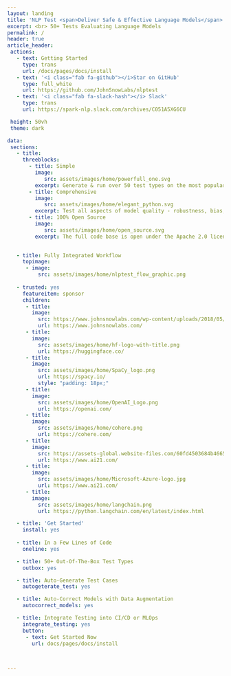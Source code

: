 ```yaml
---
layout: landing
title: 'NLP Test <span>Deliver Safe & Effective Language Models</span>'
excerpt: <br> 50+ Tests Evaluating Language Models
permalink: /
header: true
article_header:
 actions:
   - text: Getting Started
     type: trans
     url: /docs/pages/docs/install   
   - text: '<i class="fab fa-github"></i>Star on GitHub'
     type: full_white
     url: https://github.com/JohnSnowLabs/nlptest 
   - text: '<i class="fab fa-slack-hash"></i> Slack'
     type: trans
     url: https://spark-nlp.slack.com/archives/C051A5XG6CU   

 height: 50vh
 theme: dark

data:
 sections:
   - title:
     threeblocks:
       - title: Simple
         image: 
            src: assets/images/home/powerfull_one.svg
         excerpt: Generate & run over 50 test types on the most popular NLP frameworks & tasks with 1 line of code
       - title: Comprehensive
         image: 
            src: assets/images/home/elegant_python.svg
         excerpt: Test all aspects of model quality - robustness, bias, fairness, representation and accuracy - before going to production
       - title: 100% Open Source
         image: 
            src: assets/images/home/open_source.svg
         excerpt: The full code base is open under the Apache 2.0 license, designed for easy extension and AI community collaboration  

           
   - title: Fully Integrated Workflow
     topimage: 
      - image:
          src: assets/images/home/nlptest_flow_graphic.png
        
   - trusted: yes
     featureitem: sponsor
     children:
      - title:
        image:
          src: https://www.johnsnowlabs.com/wp-content/uploads/2018/05/logo.png
          url: https://www.johnsnowlabs.com/
      - title:
        image:
          src: assets/images/home/hf-logo-with-title.png 
          url: https://huggingface.co/
      - title:
        image:
          src: assets/images/home/SpaCy_logo.png
          url: https://spacy.io/
          style: "padding: 18px;"
      - title:
        image:
          src: assets/images/home/OpenAI_Logo.png
          url: https://openai.com/
      - title:
        image:
          src: assets/images/home/cohere.png
          url: https://cohere.com/
      - title:
        image:
          src: https://assets-global.website-files.com/60fd4503684b466578c0d307/60ff0505b0dbe005faac0c84_AI21%20Logo.svg
          url: https://www.ai21.com/
      - title:
        image:
          src: assets/images/home/Microsoft-Azure-logo.jpg
          url: https://www.ai21.com/
      - title:
        image:
          src: assets/images/home/langchain.png
          url: https://python.langchain.com/en/latest/index.html

   - title: 'Get Started'
     install: yes
  
   - title: In a Few Lines of Code
     oneline: yes

   - title: 50+ Out-Of-The-Box Test Types
     outbox: yes

   - title: Auto-Generate Test Cases
     autogeterate_test: yes

   - title: Auto-Correct Models with Data Augmentation
     autocorrect_models: yes

   - title: Integrate Testing into CI/CD or MLOps
     integrate_testing: yes
     button:
      - text: Get Started Now
        url: docs/pages/docs/install

        
    
---
```

